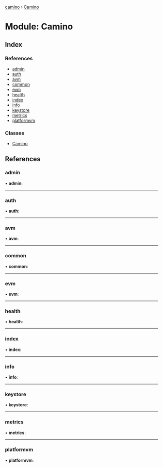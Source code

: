 [camino](../README.md) › [Camino](camino.md)

# Module: Camino

## Index

### References

* [admin](camino.md#admin)
* [auth](camino.md#auth)
* [avm](camino.md#avm)
* [common](camino.md#common)
* [evm](camino.md#evm)
* [health](camino.md#health)
* [index](camino.md#index)
* [info](camino.md#info)
* [keystore](camino.md#keystore)
* [metrics](camino.md#metrics)
* [platformvm](camino.md#platformvm)

### Classes

* [Camino](../classes/camino.camino-1.md)

## References

###  admin

• **admin**:

___

###  auth

• **auth**:

___

###  avm

• **avm**:

___

###  common

• **common**:

___

###  evm

• **evm**:

___

###  health

• **health**:

___

###  index

• **index**:

___

###  info

• **info**:

___

###  keystore

• **keystore**:

___

###  metrics

• **metrics**:

___

###  platformvm

• **platformvm**:
